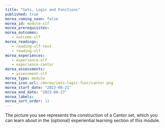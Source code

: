 ```yaml
---
title: "Sets, Logic and Functions"
published: true
morea_coming_soon: false
morea_id: module-slf
morea_prerequisites:
morea_outcomes:
   - outcome-slf
morea_readings:
   - reading-slf-text
   - reading-slf
morea_experiences:
   - experience-slf
   - experience-cantor
morea_assessments:
   - assessment-slf
morea_type: module
morea_icon_url: /morea/sets-logic-func/cantor.png
morea_start_date: "2023-08-21"
morea_end_date: "2023-08-27"
morea_labels:
morea_sort_order: 11
---
```


The picture you see represents the construction of a
Cantor set, which you can learn about in the (optional) experiential
learning section of this module. 

